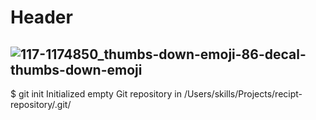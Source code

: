 # Header 
![117-1174850_thumbs-down-emoji-86-decal-thumbs-down-emoji](https://user-images.githubusercontent.com/107222205/181653858-a42e9647-3e88-4883-9e29-e5e8e8622e49.png)
---
$ git init
Initialized empty Git repository in /Users/skills/Projects/recipt-repository/.git/
